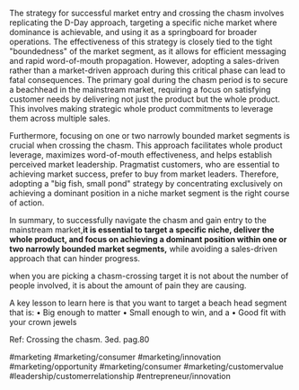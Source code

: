 The strategy for successful market entry and crossing the chasm involves replicating the D-Day approach, targeting a specific niche market where dominance is achievable, and using it as a springboard for broader operations. The effectiveness of this strategy is closely tied to the tight "boundedness" of the market segment, as it allows for efficient messaging and rapid word-of-mouth propagation. However, adopting a sales-driven rather than a market-driven approach during this critical phase can lead to fatal consequences. The primary goal during the chasm period is to secure a beachhead in the mainstream market, requiring a focus on satisfying customer needs by delivering not just the product but the whole product. This involves making strategic whole product commitments to leverage them across multiple sales.

Furthermore, focusing on one or two narrowly bounded market segments is crucial when crossing the chasm. This approach facilitates whole product leverage, maximizes word-of-mouth effectiveness, and helps establish perceived market leadership. Pragmatist customers, who are essential to achieving market success, prefer to buy from market leaders. Therefore, adopting a "big fish, small pond" strategy by concentrating exclusively on achieving a dominant position in a niche market segment is the right course of action.

In summary, to successfully navigate the chasm and gain entry to the mainstream market,**it is essential to target a specific niche, deliver the whole product, and focus on achieving a dominant position within one or two narrowly bounded market segments,** while avoiding a sales-driven approach that can hinder progress.

when you are picking a chasm-crossing target it is not about the number of people involved, it is about the amount of pain they are causing.

A key lesson to learn here is that you want to target a beach head segment that is:
• Big enough to matter
• Small enough to win, and a
• Good fit with your crown jewels

Ref: Crossing the chasm. 3ed. pag.80

#marketing #marketing/consumer #marketing/innovation #marketing/opportunity #marketing/consumer #marketing/customervalue #leadership/customerrelationship #entrepreneur/innovation 